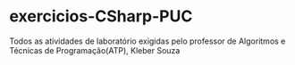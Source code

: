 # exercicios-CSharp-PUC
Todos as atividades de laboratório exigidas pelo professor de Algoritmos e Técnicas de Programação(ATP), Kleber Souza
